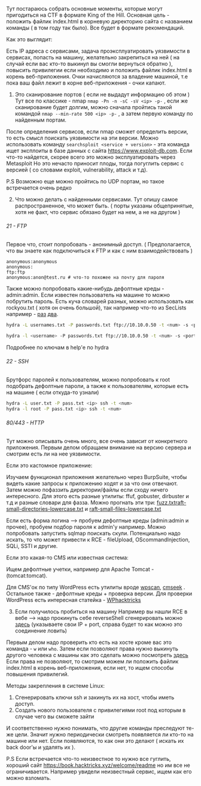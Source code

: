 Тут постараюсь собрать основные моменты, которые могут пригодиться на CTF в формате King of the Hill. Основная цель - положить файлик index.html в корневую директорию сайта с названием команды ( в том году так было). Все будет в формате рекомендаций.

Как это выглядит:

Есть IP адреса с сервисами, задача проэксплуатировать уязвимости в сервисах, попасть на машину, желательно закрепиться на ней ( на случай если вас кто-то выкинул вы смогли вернуться обратно ), повысить привилегии если необходимо и положить файлик index.html в корень веб-приложения. Очки начисляются за владение машиной, т.е пока ваш файл лежит в корне веб-приложения - очки капают.

1. Это сканирование портов ( если не выдадут информацию об этом )
Тут все по классике - nmap
`nmap -Pn -n -sC -sV <ip> -p-`  , если же сканирование будет долгим, можно сначала пройтись такой командой `nmap --min-rate 500 <ip> -p-` , а затем первую команду по найденным портам.

После определения сервисов, если nmap сможет определить версии, то есть смысл поискать уязвимости на эти версии.
Можно использовать команду `searchsploit <service + version>` - эта команда ищет эксплоиты в базе данных с сайта https://www.exploit-db.com. Если что-то найдется, скорее всего это можно эксплуатировать через Metasploit
Но это нечасто приносит плоды, тогда погуглить сервис с версией ( со словами exploit, vulnerability, attack и т.д).

P.S Возможно еще можно пройтись по UDP портам, но такое встречается очень редко

2. Что можно делать с найденными сервисами.
Тут опишу самое распространенное, что может быть. ( порты указаны общепринятые, хотя не факт, что сервис обязано будет на нем, а не на другом )

###### 21 - FTP

Первое что, стоит попробовать - анонимный доступ. ( Предполагается, что вы знаете как подключиться к FTP и как с ним взаимодействовать )
```
anonymous:anonymous
anonymous:
ftp:ftp
anonymous:anon@test.ru # что-то похожее на почту для пароля
```

Также можно попробовать какие-нибудь дефолтные креды - admin:admin.
Если известен пользователь на машине то можно побрутить пароль. Есть куча словарей разных, можно использовать как rockyou.txt ( хотя он очень большой), так например что-то из SecLists например -  [раз](https://github.com/danielmiessler/SecLists/blob/master/Passwords/Default-Credentials/default-passwords.txt) [два](https://github.com/danielmiessler/SecLists/blob/master/Passwords/Default-Credentials/ftp-betterdefaultpasslist.txt).  

``` bash
hydra -L usernames.txt -P passwords.txt ftp://10.10.0.50 -t <num> -s <port> # подбор  к разным юзерам разные пароли

hydra -l <username> -P passwords.txt ftp://10.10.0.50 -t <num> -s <port> # подбор к пользователю <user> разные пароли
```

Подробнее по ключам в help'e по hydra

###### 22 - SSH

Брутфорс паролей к пользователям, можно попробовать к root подобрать дефолтные пароли, а также к пользователям, которые есть на машине ( если откуда-то узнали)

``` bash
hydra -L user.txt -P pass.txt <ip> ssh -t <num>
hydra -l root -P pass.txt <ip> ssh -t <num>
```

###### 80/443 - HTTP

Тут можно описывать очень много, все очень зависит от конкретного приложения. Первым делом обращаем внимание на версию сервера и смотрим есть ли на нее уязвимости.

Если это кастомное приложение:

Изучаем функционал приложения желательно через BurpSuite, чтобы видеть какие запросы к приложению ходят и за что они отвечают. Затем можно пофаззить директории/файлы если сходу ничего интересного. Для этого есть разные утилиты: ffuf, gobuster, dirbuster и т.д и разные словари для фазза. Можно прогнать эти три: [fuzz.txt](https://github.com/Bo0oM/fuzz.txt/blob/master/fuzz.txt)[raft-small-directories-lowercase.txt](https://github.com/danielmiessler/SecLists/blob/master/Discovery/Web-Content/raft-small-directories-lowercase.txt) и [raft-small-files-lowercase.txt](https://github.com/danielmiessler/SecLists/blob/master/Discovery/Web-Content/raft-small-directories-lowercase.txt)

Если есть форма логина --> пробуем дефолтные креды (admin:admin и прочее), пробуем подбор пароля к admin'у например. Можно попробовать запустить sqlmap поискать скули. Потенциально надо искать, то что может привести к RCE - fileUpload, OScommandInjection, SQLi, SSTI и другие. 

Если это какая-то CMS или известная система:

Ищем дефолтные учетки, например для Apache Tomcat - (tomcat:tomcat).

Для CMS'ок по типу WordPress есть утилиты вроде [wpscan](https://github.com/wpscanteam/wpscan), [cmseek](https://www.kali.org/tools/cmseek/) . Остальное также - дефолтные креды + проверка версии. Для проверки WordPress есть интересная статейка - [WPhacktricks](https://book.hacktricks.xyz/network-services-pentesting/pentesting-web/wordpress)

3. Если получилось пробиться на машину
Например вы нашли RCE в вебе --> надо прокинуть себе reverseShell сгенерировать можно [здесь](https://www.revshells.com/) (указываете свои IP + port, справа будет то как можно это соединение ловить)

Первым делом надо проверить кто есть на хосте кроме вас это команда - `w` или `who`. Затем если позволяют права нужно выкинуть другого человека с машины как это сделать можно посмотреть [здесь](https://stackpointer.io/unix/unix-linux-kick-user-off-ssh/627/) Если права не позволяют, то смотрим можем ли положить файлик index.html в корень веб-приложения, если нет, то ищем способы повышения привилегий.

Методы закрепления в системе Linux:

1. Сгенерировать ключи ssh и закинуть их на хост, чтобы иметь доступ.
2. Создать нового пользователя с привилегиями root под которым в случае чего вы сможете зайти

И соответственно нужно понимать, что другие команды преследуют те-же цели. Значит нужно периодически смотреть появляется ли кто-то на машине или нет. Если появляются, то как они это делают ( искать их back door'ы и удалять их ).

P.S Если встречается что-то неизвестное то нужно все гуглить, хороший сайт https://book.hacktricks.xyz/welcome/readme но им все не ограничивается. Например увидели неизвестный сервис, ищем как его можно взломать. 

